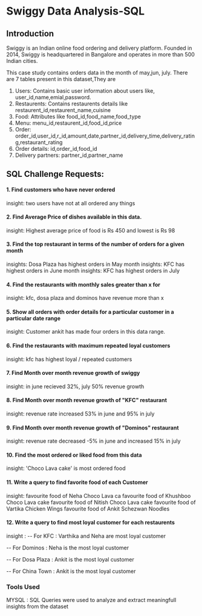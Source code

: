 # Swiggy Data Analysis-SQL

## Introduction
Swiggy is an Indian online food ordering and delivery platform. Founded in 2014, Swiggy is headquartered in Bangalore and operates in more than 500 Indian cities.

This case study contains orders data in the month of may,jun, july. There are 7 tables present in this dataset,They are

1. Users: Contains basic user information about users like, user_id,name,emial,password.
2. Restaurents: Contains restaurents details like restaurent_id,restaurent_name,cuisine
3. Food: Attributes like food_id,food_name,food_type
4. Menu: menu_id,restaurent_id,food_id,price
5. Order: order_id,user_id,r_id,amount,date,partner_id,delivery_time,delivery_rating,restaurant_rating
6. Order details: id,order_id,food_id
7. Delivery partners: partner_id,partner_name

## SQL Challenge Requests: 
#### 1. Find customers who have never ordered

insight: two users have not at all ordered any things 

#### 2. Find Average Price of dishes available in this data.

insight: Highest average price of food is Rs 450 and lowest is Rs 98


#### 3. Find the top restaurant in terms of the number of orders for a given month

insights: Dosa Plaza has highest orders in May month
insights: KFC has highest orders in June month
insights: KFC has highest orders in July

#### 4. Find the restaurants with monthly sales greater than x for 

insight: kfc, dosa plaza and dominos have revenue more than x

#### 5. Show all orders with order details for a particular customer in a particular date range

insight: Customer ankit has made four orders in this data range.     

#### 6. Find the restaurants with maximum repeated loyal customers 

insight: kfc has highest loyal / repeated customers



#### 7. Find Month over month revenue growth of swiggy
insight: in june recieved 32%, july 50% revenue growth


#### 8. Find Month over month revenue growth of "KFC" restaurant
   
insight: revenue rate increased 53% in june and 95% in july
 
#### 9. Find Month over month revenue growth of "Dominos" restaurant 

insight: revenue rate decreased -5% in june and increased 15% in july

#### 10. Find the most ordered or liked food from this data

insight: 'Choco Lava cake' is most ordered food


#### 11. Write a query to find favorite food of each Customer 

insight: favourite food of Neha	Choco Lava ca
         favourite food of Khushboo	Choco Lava cake
         favourite food of Nitish	Choco Lava cake
         favourite food of Vartika Chicken Wings
         favourite food of Ankit Schezwan Noodles

                      
                                           
#### 12. Write a query to find most loyal customer for each restaurents 

insight :
-- For KFC : Varthika and Neha are most loyal customer

-- For Dominos : Neha is the most loyal customer

-- For Dosa Plaza : Ankit is the most loyal customer

-- For China Town : Ankit is the most loyal customer

### Tools Used
MYSQL : SQL Queries were used to analyze and extract meaningfull insights from the dataset





